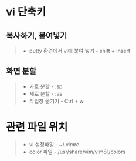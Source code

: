 # vi 단축키
## 복사하기, 붙여넣기
>- putty 환경에서 vi에 붙여 넣기 - shift + Insert
## 화면 분할
>- 가로 분할 - :sp 
>- 세로 분할 - :vs
>- 작업창 옮기기 - Ctrl + w
# 관련 파일 위치
>- vi 설정파일 - ~/.vimrc
>- color 파일 - /usr/share/vim/vim81/colors
